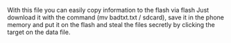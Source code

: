 With this file you can easily copy information to the flash via flash
Just download it with the command (mv badtxt.txt / sdcard), save it in the phone memory and put it on the flash and steal the files secretly by clicking the target on the data file.
